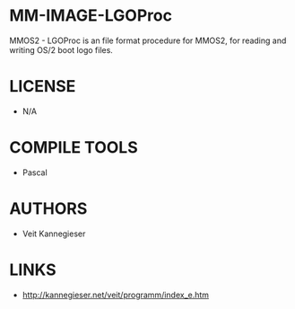 MM-IMAGE-LGOProc
================

MMOS2 - LGOProc is an file format procedure for MMOS2, for reading and writing OS/2 boot logo files.

LICENSE
===============
* N/A

COMPILE TOOLS
===============
* Pascal

AUTHORS
===============
* Veit Kannegieser

LINKS
===============
* http://kannegieser.net/veit/programm/index_e.htm
